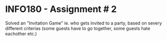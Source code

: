 # INFO180 - Assignment # 2
Solved an "Invitation Game" ie. who gets invited to a party, based on severy different criterias (some guests have to go together, some guests hate eachother etc.)
